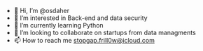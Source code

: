 - 👋 Hi, I’m @osdaher
- 👀 I’m interested in Back-end and data security
- 🌱 I’m currently learning Python
- 💞️ I’m looking to collaborate on startups from data managments
- 📫 How to reach me stopgap.frill0w@icloud.com

<!---
osdaher/osdaher is a ✨ special ✨ repository because its `README.md` (this file) appears on your GitHub profile.
You can click the Preview link to take a look at your changes.
--->
